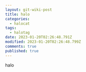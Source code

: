 ```yaml
---
layout: git-wiki-post
title: halo
categories:
  - halocat
tags:
  - halotag
date: 2023-01-20T02:26:48.791Z
modified: 2023-01-20T02:26:48.799Z
comments: true
published: true
---
```

h﻿alo